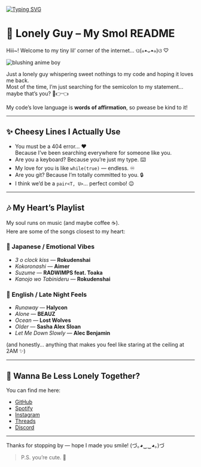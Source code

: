 [![Typing SVG](https://readme-typing-svg.herokuapp.com?font=The+Girl+Next+Door&duration=4000&pause=1000&color=2462F7&background=000000&center=true&vCenter=true&multiline=true&width=435&lines=Stalker!!+%3E%E2%A9%8A%3C)](https://lonelyguy12.github.io/)

# 💖 Lonely Guy – My Smol README  

Hiii~! Welcome to my tiny lil’ corner of the internet... ପ(๑•ᴗ•๑)ଓ ♡  

![blushing anime boy](https://encrypted-tbn0.gstatic.com/images?q=tbn:ANd9GcSVC-JRgq2KngHMy29BSjSpE1VdGU2GFWuyfCqKKwReJzzN4K8XzH0hZfd3-DXRFUWlXGU&usqp=CAU)  

Just a lonely guy whispering sweet nothings to my code and hoping it loves me back.  
Most of the time, I’m just searching for the semicolon to my statement... maybe that’s you? 🥺👉👈  

My code’s love language is **words of affirmation**, so pwease be kind to it!  

---

## ✨ Cheesy Lines I Actually Use  

- You must be a 404 error... ❤️  
  Because I’ve been searching everywhere for someone like you.  
- Are you a keyboard? Because you’re just my type. ⌨️  
- My love for you is like `while(true)` — endless. ♾️  
- Are you git? Because I’m totally committed to you. 🔒  
- I think we’d be a `pair<T, U>`… perfect combo! 😉  

---

## 🎶 My Heart’s Playlist  

My soul runs on music (and maybe coffee ☕).  
Here are some of the songs closest to my heart:  

### 🌸 Japanese / Emotional Vibes  
- *3 o clock kiss* — **Rokudenshai**  
- *Kokoronashi* — **Aimer**  
- *Suzume* — **RADWIMPS feat. Toaka**  
- *Kanojo wo Tabinideru* — **Rokudenshai**  

### 💜 English / Late Night Feels  
- *Runaway* — **Halycon**  
- *Alone* — **BEAUZ**  
- *Ocean* — **Lost Wolves**  
- *Older* — **Sasha Alex Sloan**  
- *Let Me Down Slowly* — **Alec Benjamin**  

(and honestly… anything that makes you feel like staring at the ceiling at 2AM ✨)  

---

## 🌸 Wanna Be Less Lonely Together?  

You can find me here:

- [GitHub](https://github.com/lonelyguy12)  
- [Spotify](https://open.spotify.com/user/317netgm4kmczv7xctvdzzopygpy)  
- [Instagram](https://www.instagram.com/lonelyguy7973/)  
- [Threads](https://www.threads.net/@lonelyguy7973)  
- [Discord](https://discord.com/users/886120777630486538)  

---

Thanks for stopping by — hope I made you smile! (づ｡◕‿‿◕｡)づ  

> P.S. you’re cute. 🌸  

